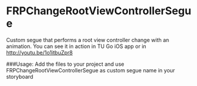 FRPChangeRootViewControllerSegue
================================

Custom segue that performs a root view controller change with an animation.
You can see it in action in TU Go iOS app or in http://youtu.be/1o1itbuZpr8

###Usage:
Add the files to your project and use FRPChangeRootViewControllerSegue as custom segue name in your storyboard
